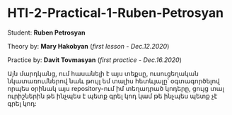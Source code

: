 # HTI-2-Practical-1-Ruben-Petrosyan
Student: **Ruben Petrosyan**

Theory by: **Mary Hakobyan**
(*first lesson - Dec.12.2020*)

Practice by: **Davit Tovmasyan**
(*first practice - Dec.16.2020*)

Այն մարդկանց, ում հասանելի է այս տեքսը, ուսուցեղական նկատառումներով նաև թույլ եմ տալիս հետևյալը՝
օգտագործելով որպես օրինակ այս repository-ում իմ տեղադրած կոդերը,
ցույց տալ ուրիշներին թե ինչպես է պետք գրել կոդ կամ թե ինչպես պետք չէ գրել կոդ: